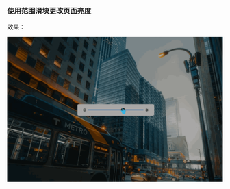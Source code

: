 ### 使用范围滑块更改页面亮度

效果：

![演示](https://raw.githubusercontent.com/DW62/ImgStg/master/202306130859735.gif)

